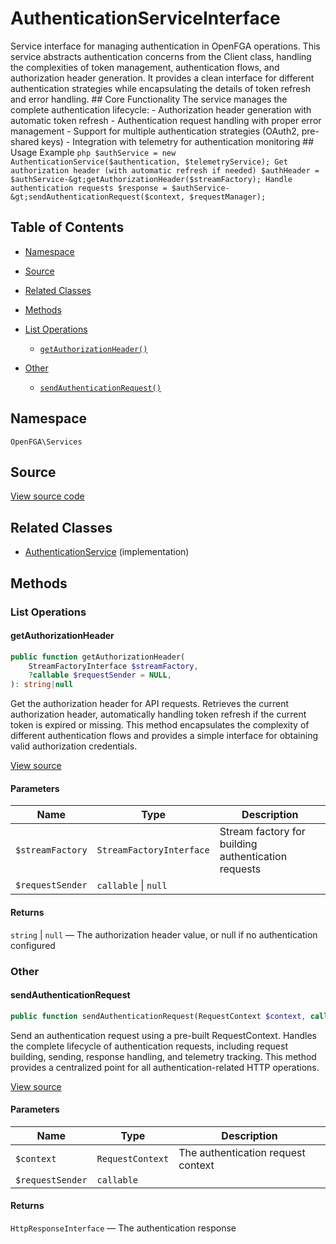 # AuthenticationServiceInterface

Service interface for managing authentication in OpenFGA operations. This service abstracts authentication concerns from the Client class, handling the complexities of token management, authentication flows, and authorization header generation. It provides a clean interface for different authentication strategies while encapsulating the details of token refresh and error handling. ## Core Functionality The service manages the complete authentication lifecycle: - Authorization header generation with automatic token refresh - Authentication request handling with proper error management - Support for multiple authentication strategies (OAuth2, pre-shared keys) - Integration with telemetry for authentication monitoring ## Usage Example ```php $authService = new AuthenticationService($authentication, $telemetryService); Get authorization header (with automatic refresh if needed) $authHeader = $authService-&gt;getAuthorizationHeader($streamFactory); Handle authentication requests $response = $authService-&gt;sendAuthenticationRequest($context, $requestManager); ```

## Table of Contents

- [Namespace](#namespace)
- [Source](#source)
- [Related Classes](#related-classes)
- [Methods](#methods)

- [List Operations](#list-operations)
  - [`getAuthorizationHeader()`](#getauthorizationheader)
- [Other](#other)
  - [`sendAuthenticationRequest()`](#sendauthenticationrequest)

## Namespace

`OpenFGA\Services`

## Source

[View source code](https://github.com/evansims/openfga-php/blob/main/src/Services/AuthenticationServiceInterface.php)

## Related Classes

- [AuthenticationService](Services/AuthenticationService.md) (implementation)

## Methods

### List Operations

#### getAuthorizationHeader

```php
public function getAuthorizationHeader(
    StreamFactoryInterface $streamFactory,
    ?callable $requestSender = NULL,
): string|null

```

Get the authorization header for API requests. Retrieves the current authorization header, automatically handling token refresh if the current token is expired or missing. This method encapsulates the complexity of different authentication flows and provides a simple interface for obtaining valid authorization credentials.

[View source](https://github.com/evansims/openfga-php/blob/main/src/Services/AuthenticationServiceInterface.php#L65)

#### Parameters

| Name             | Type                     | Description                                         |
| ---------------- | ------------------------ | --------------------------------------------------- |
| `$streamFactory` | `StreamFactoryInterface` | Stream factory for building authentication requests |
| `$requestSender` | `callable` &#124; `null` |                                                     |

#### Returns

`string` &#124; `null` — The authorization header value, or null if no authentication configured

### Other

#### sendAuthenticationRequest

```php
public function sendAuthenticationRequest(RequestContext $context, callable $requestSender): HttpResponseInterface

```

Send an authentication request using a pre-built RequestContext. Handles the complete lifecycle of authentication requests, including request building, sending, response handling, and telemetry tracking. This method provides a centralized point for all authentication-related HTTP operations.

[View source](https://github.com/evansims/openfga-php/blob/main/src/Services/AuthenticationServiceInterface.php#L87)

#### Parameters

| Name             | Type             | Description                        |
| ---------------- | ---------------- | ---------------------------------- |
| `$context`       | `RequestContext` | The authentication request context |
| `$requestSender` | `callable`       |                                    |

#### Returns

`HttpResponseInterface` — The authentication response
